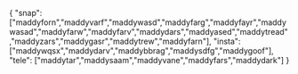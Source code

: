 {
  "snap":  ["maddyforn","maddyvarf","maddywasd","maddyfarg","maddyfayr","maddywasad","maddyfarw","maddyfarv","maddydars","maddyased","maddytread","maddyzars","maddygasr","maddytrew","maddyfarn"],
  "insta": ["maddywqsx","maddydarv","maddybbrag","maddysdfg","maddygoof"],
  "tele":  ["maddytar","maddysaam","maddyvane","maddyfars","maddydark"]
}
